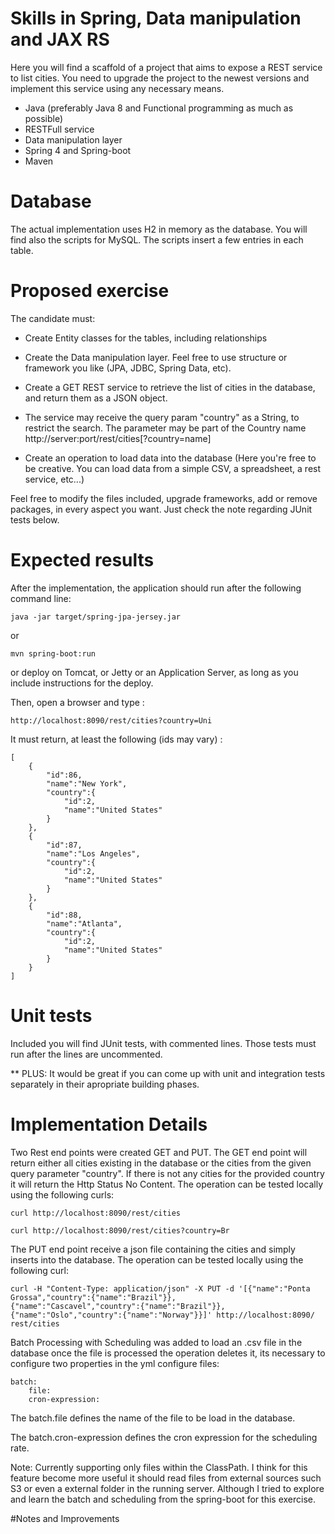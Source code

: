 # Skills in Spring, Data manipulation and JAX RS
Here you will find a scaffold of a project that aims to expose a REST service to list cities.
You need to upgrade the project to the newest versions and implement this service using any necessary means.

- Java (preferably Java 8 and Functional programming as much as possible)
- RESTFull service
- Data manipulation layer
- Spring 4 and Spring-boot
- Maven

# Database
The actual implementation uses H2 in memory as the database. You will find also the scripts 
for MySQL. The scripts insert a few entries in each table.

# Proposed exercise
The candidate must:
- Create Entity classes for the tables, including relationships
- Create the Data manipulation layer. Feel free to use structure or framework you like (JPA, JDBC, Spring Data, etc).
- Create a GET REST service to retrieve the list of cities in the database, and return them as a JSON object.
- The service may receive the query param "country" as a String, to restrict the search. The parameter may be part of the Country name
   http://server:port/rest/cities[?country=name]

- Create an operation to load data into the database (Here you're free to be creative. You can load data from a simple CSV, a spreadsheet, a rest service, etc...)

Feel free to modify the files included, upgrade frameworks, add or remove packages, in every aspect you want. Just check the note regarding JUnit tests below.

# Expected results
After the implementation, the application should run after the following command line:

	java -jar target/spring-jpa-jersey.jar
    
or 

    mvn spring-boot:run
    
or deploy on Tomcat, or Jetty or an Application Server, as long as you include instructions for the deploy.


Then, open a browser and type :

    http://localhost:8090/rest/cities?country=Uni


It must return, at least the following (ids may vary) :

    [
        {
            "id":86,
            "name":"New York",
            "country":{
                "id":2,
                "name":"United States"
            }
        },
        {
            "id":87,
            "name":"Los Angeles",
            "country":{
                "id":2,
                "name":"United States"
            }
        },
        {
            "id":88,
            "name":"Atlanta",
            "country":{
                "id":2,
                "name":"United States"
            }
        }
    ]


# Unit tests

Included you will find JUnit tests, with commented lines. Those tests must run after the lines
are uncommented.

** PLUS: It would be great if you can come up with unit and integration tests separately in their apropriate building phases.

# Implementation Details

Two Rest end points were created GET and PUT. 
The GET end point will return either all cities existing in the database or the cities from the given query parameter "country". If there is not any cities for the provided country it will return the Http Status No Content. The operation can be tested locally using the following curls:

	curl http://localhost:8090/rest/cities
	
	curl http://localhost:8090/rest/cities?country=Br

The PUT end point receive a json file containing the cities and simply inserts into the database. The operation can be tested locally using the following curl:

	curl -H "Content-Type: application/json" -X PUT -d '[{"name":"Ponta Grossa","country":{"name":"Brazil"}},
	{"name":"Cascavel","country":{"name":"Brazil"}}, {"name":"Oslo","country":{"name":"Norway"}}]' http://localhost:8090/	rest/cities


Batch Processing with Scheduling was added to load an .csv file in the database once the file is processed the operation deletes it, its necessary to configure two properties in the yml configure files:

	batch:
    	file:
    	cron-expression: 

The batch.file defines the name of the file to be load in the database. 

The batch.cron-expression defines the cron expression for the scheduling rate. 
    
Note: Currently supporting only files within the ClassPath. I think for this feature become more useful it should 		read files from external sources such S3 or even a external folder in the running server. Although I tried to explore and learn the batch and scheduling from the spring-boot for this exercise.

#Notes and Improvements







